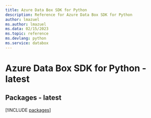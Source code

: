 ```yaml
---
title: Azure Data Box SDK for Python
description: Reference for Azure Data Box SDK for Python
author: lmazuel
ms.author: lmazuel
ms.data: 02/15/2023
ms.topic: reference
ms.devlang: python
ms.service: databox
---
```

# Azure Data Box SDK for Python - latest
## Packages - latest
[!INCLUDE [packages](data-box-index.md)]